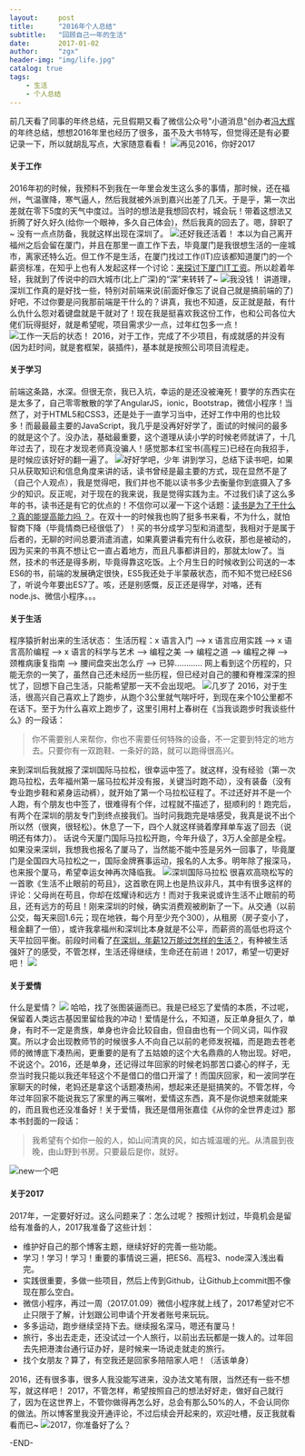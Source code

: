 ```yaml
---
layout:     post
title:      "2016年个人总结"
subtitle:   "回顾自己一年的生活"
date:       2017-01-02
author:     "zgx"
header-img: "img/life.jpg"
catalog: true
tags:
    - 生活
    - 个人总结
---
```



 
前几天看了同事的年终总结，元旦假期又看了微信公众号"小道消息"创办者[冯大辉](http://dbanotes.net/review/my-2016-review.html)的年终总结，想想2016年里也经历了很多，虽不及大书特写，但觉得还是有必要记录一下，所以就胡乱写点，大家随意看看！ 
![再见2016，你好2017](http://function.bypanda.cn/blog/20170101/233728281.jpg?imageView2/1/w/580/h/336) 
#### 关于工作
2016年初的时候，我预料不到我在一年里会发生这么多的事情，那时候，还在福州，气温骤降，寒气逼人，然后我就被外派到嘉兴出差了几天。于是乎，第一次出差就在零下5度的天气中度过。当时的想法是我想回农村，城会玩！带着这想法又折腾了好久好久(给你一个眼神，多久自己体会)，然后我真的回去了。嗯，辞职了~ 没有一点点防备，我就这样出现在深圳了。
![还好我还活着！](http://function.bypanda.cn/blog/20170102/001512614.jpg?imageView2/1/w/460/h/200)
本以为自己离开福州之后会留在厦门，并且在那里一直工作下去，毕竟厦门是我很想生活的一座城市，离家还特么近。但工作不是生活，在厦门找过工作(IT)应该都知道厦门的一个薪资标准，在知乎上也有人发起这样一个讨论：[来探讨下厦门IT工资](https://www.zhihu.com/question/25525589)。所以趁着年轻，我就到了传说中的四大城市(北上广深)的“深”来转转了~
![我没钱！](http://function.bypanda.cn/blog/20170102/010110693.jpg)
讲道理，深圳工作真的是好找一些，特别对前端来说(前面好像忘了说自己就是搞前端的了)好吧，不过你要是问我那前端是干什么的？讲真，我也不知道，反正就是敲，有什么仇什么怨对着键盘就是干就对了！现在我是挺喜欢我这份工作，也和公司各位大佬们玩得挺好，就是希望呢，项目需求少一点，过年红包多一点！
![工作一天后的状态！](http://function.bypanda.cn/blog/20170102/000024491.jpg?imageView2/1/w/580/h/340)
2016，对于工作，完成了不少项目，有成就感的并没有(因为赶时间，就是套框架，装插件)，基本就是按照公司项目流程走。

#### 关于学习
前端这条路，水深。但很无奈，我已入坑，幸运的是还没被淹死！要学的东西实在是太多了，自己零零散散的学了AngularJS，ionic，Bootstrap，微信小程序！当然了，对于HTML5和CSS3，还是处于一直学习当中，还好工作中用的也比较多！而最最最主要的JavaScript，我几乎是没再好好学了，面试的时候问的最多的就是这个了。没办法，基础最重要，这个道理从读小学的时候老师就讲了，十几年过去了，现在才发现老师真没骗人！感觉那本红宝书(高程三)已经在向我招手，是时候应该好好的翻一遍了。
![好好学吧，少年](http://function.bypanda.cn/blog/20170102/020820421.jpg)
讲到学习，总结下读书吧，如果只从获取知识和信息角度来讲的话，读书曾经是最主要的方式，现在显然不是了（自己个人观点），我是觉得吧，我们并也不能以读书多少去衡量你到底摄入了多少的知识。反正呢，对于现在的我来说，我是觉得实践为主。不过我们读了这么多年的书，读书还是有它的优点的！不信你可以濯一下这个话题：[读书是为了干什么 ？真的能提高能力吗 ？](https://www.zhihu.com/question/28378880)。在双十一的时候我也购了挺多书来看，不为什么，就怕智商下降（毕竟情商已经很低了）！买的书分成学习型和消遣型，我相对于是属于后者的，无聊的时间总要消遣消遣，如果真要讲看完有什么收获，那也是被动的，因为买来的书真不想让它一直占着地方，而且凡事都讲目的，那就太low了。当然，技术的书还是得多刷，毕竟得靠这吃饭。上个月生日的时候收到公司送的一本ES6的书，前端的发展确定很快，ES5我还处于半蒙蔽状态，而不知不觉已经ES6了，听说今年要出ES7了。咳，还是别感慨，反正还是得学，对咯，还有node.js、微信小程序。。。

#### 关于生活
程序猿折射出来的生活状态：
生活历程：x 语言入门 —> x 语言应用实践 —> x 语言高阶编程 —> x 语言的科学与艺术 —> 编程之美 —> 编程之道 —> 编程之禅 —> 颈椎病康复指南 —> 腰间盘突出怎么疗 —> 已猝…………
网上看到这个历程的，只能无奈的一笑了，虽然自己还未经历一些历程，但已经对自己的腰和脊椎深深的担忧了，回想下自己生活，只能希望那一天不会出现吧。
![几岁了](http://function.bypanda.cn/blog/20170102/025328459.png)
2016，对于生活，很高兴自己喜欢上了跑步，从跑个3公里就气喘吁吁，到现在来个10公里都不在话下。至于为什么喜欢上跑步了，这里引用村上春树在《当我谈跑步时我谈些什么》的一段话：
>你不需要别人来帮你，你也不需要任何特殊的设备，不一定要到特定的地方去。只要你有一双跑鞋、一条好的路，就可以跑得很高兴。

来到深圳后我就报了深圳国际马拉松，很幸运中签了。就这样，没有经验（第一次跑马拉松，去年福州第一届马拉松并没有报，关键当时跑不动），没有装备（没有专业跑步鞋和紧身运动裤），就开始了第一个马拉松征程了。不过还好并不是一个人跑，有个朋友也中签了，很难得有个伴，过程就不描述了，挺顺利的！跑完后，有两个在深圳的朋友专门到终点接我们。当时问我跑完是啥感受，我真是说不出个所以然（很爽，很轻松）。休息了一下，四个人就这样骑着摩拜单车返了回去（说明还有体力）。
话说今天厦门国际马拉松开跑，今年升级了，3万人全部是全程。如果没来深圳，我想我也报名了厦马了，当然能不能中签是另外一回事了，毕竟厦门是全国四大马拉松之一，国际金牌赛事运动，报名的人太多。明年除了报深马，也来报个厦马，希望幸运女神再次降临我。
![深圳国际马拉松](http://function.bypanda.cn/blog/20170102/025958212.jpg?imageView2/1/w/520/h/280)
很喜欢高晓松写的一首歌《生活不止眼前的苟且》，这首歌在网上也是热议非凡，其中有很多这样的评论：父母尚在苟且，你却在炫耀诗和远方！而对于我来说或许生活不止眼前的苟且，还有远方的苟且！刚来深圳的时候，确实消费观被刷新了一下。从交通（以前公交，每天来回1.6元；现在地铁，每个月至少充个300），从租房（房子变小了，租金翻了一倍），或许我拿福州和深圳比本身就是不公平，而薪资的高低也将这个天平拉回平衡。前段时间看了[在深圳，年薪12万能过怎样的生活？](http://news.ifeng.com/a/20161024/50147713_0.shtml)，有种被生活强奸了的感受，不管怎样，生活还得继续，生命还在前进！2017，希望一切更好吧！
![](http://function.bypanda.cn/blog/20170102/134624136.png)

#### 关于爱情
什么是爱情？
![](http://function.bypanda.cn/blog/20170102/144213329.png)
哈哈，找了张图装逼而已。我是已经忘了爱情的本质，不过呢，保留着人类远古基因里留给我的冲动！爱情是什么，不知道，反正单身挺久了，单身，有时不一定是贵族，单身也许会比较自由，但自由也有一个同义词，叫作寂寞。所以才会出现教师节的时候很多人不向自己以前的老师发祝福，而是跑去苍老师的微博底下凑热闹，更重要的是有了五姑娘的这个大名鼎鼎的人物出现。好吧，不说这个。2016，还是单身，还记得过年回家的时候老妈那苦口婆心的样子，无奈当时我只能以我还年轻这个不是借口的借口开溜了！而国庆回家，和一波同学在家聊天的时候，老妈还是拿这个话题凑热闹，想起来还是挺搞笑的。不管怎样，今年过年回家不能说我忘了家里的再三嘱咐，爱情这东西，真不是你说想来就能来的，而且我也还没准备好！关于爱情，我还是借用张嘉佳《从你的全世界走过》那本书封面的一段话：
>我希望有个如你一般的人，如山间清爽的风，如古城温暖的光。从清晨到夜晚，由山野到书房。只要最后是你，就好。

![new一个吧](http://function.bypanda.cn/blog/20170102/150304767.jpg)

#### 关于2017
2017年，一定要好好过。这么问题来了：怎么过呢？
按照计划过，毕竟机会是留给有准备的人，2017我准备了这些计划：
* 维护好自己的那个博客主题，继续好好的完善一些功能。
* 学习！学习！学习！重要的事情说三遍，把ES6、高程3、node深入浅出看完。
* 实践很重要，多做一些项目，然后上传到Github，让Github上commit图不像现在那么空白。
* 微信小程序，再过一周（2017.01.09）微信小程序就上线了，2017希望对它不止只限于了解，计划跟公司申请个开发者账号来玩玩。
* 多多运动，跑步继续坚持下去。继续报名深马，嗯还有厦马！
* 旅行，多出去走走，还没试过一个人旅行，以前出去玩都是一拨人的。过年回去先把港澳台通行证办好，是时候来一场说走就走的旅行。
* 找个女朋友？算了，有空我还是回家多陪陪家人吧！（活该单身）

2016，还有很多事，很多人我没能写进来，没办法文笔有限，当然还有一些不想写，就这样吧！
2017，不管怎样，希望按照自己的想法好好走，做好自己就行了，因为在这世界上，不管你做得再怎么好，总会有那么50%的人，不会认同你的做法。所以博客里我没开通评论，不过后续会开起来的，欢迎吐槽，反正我就看看而已~
![2017，你准备好了么？](http://function.bypanda.cn/blog/20170102/151250896.png)

-END-





